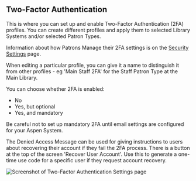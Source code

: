 ## Two-Factor Authentication

This is where you can set up and enable Two-Factor Authentication (2FA) profiles. You can create different profiles and apply them to selected Library Systems and/or selected Patron Types.

Information about how Patrons Manage their 2FA settings is on the [Security Settings](/Admin/HelpManual?page=My-Security-Settings) page.

When editing a particular profile, you can give it a name to distinguish it from other profiles - eg 'Main Staff 2FA' for the Staff Patron Type at the Main Library.

You can choose whether 2FA is enabled:
-  No
-  Yes, but optional
-  Yes, and mandatory

Be careful not to set up mandatory 2FA until email settings are configured for your Aspen System.

The Denied Access Message can be used for giving instructions to users about recovering their account if they fail the 2FA process. There is a button at the top of the screen 'Recover User Account'. Use this to generate a one-time use code for a specific user if they request account recovery.

![Screenshot of Two-Factor Authentication Settings page](/manual/images/Two-Factor_Authentication_Settings_SS.png)
